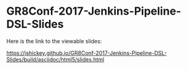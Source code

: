 # GR8Conf-2017-Jenkins-Pipeline-DSL-Slides
Here is the link to the viewable slides:

https://jshickey.github.io/GR8Conf-2017-Jenkins-Pipeline-DSL-Slides/build/asciidoc/html5/slides.html
